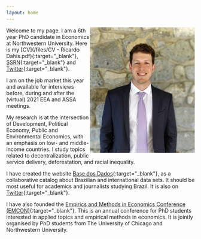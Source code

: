 ```yaml
---
layout: home
---
```


<img src="./files/pictures/profile.jpg" alt="profile" style="width: 280px;" align="right"  />

Welcome to my page. I am a 6th year PhD candidate in Economics at Northwestern University. Here is my [CV](/files/CV - Ricardo Dahis.pdf){:target="_blank"}, [SSRN](https://ssrn.com/author=2786164){:target="_blank"} and [Twitter](https://twitter.com/rdahis){:target="_blank"}.

I am on the job market this year and available for interviews before, during and after the (virtual) 2021 EEA and ASSA meetings.

My research is at the intersection of Development, Political Economy, Public and Environmental Economics, with an emphasis on low- and middle-income countries. I study topics related to decentralization, public service delivery, deforestation, and racial inequality.

I have created the website [Base dos Dados](http://www.basedosdados.org){:target="_blank"}, as a collaborative catalog about Brazilian and international data sets. It should be most useful for academics and journalists studying Brazil. It is also on [Twitter](https://twitter.com/basedosdados){:target="_blank"}.

I have also founded the [Empirics and Methods in Economics Conference (EMCON)](https://www.emconference.net/){:target="_blank"}. This is an annual conference for PhD students interested in applied topics and empirical methods in economics. It is jointly organised by PhD students from The University of Chicago and Northwestern University.
